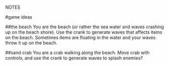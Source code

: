 NOTES

#game ideas

##the beach
You are the beach (or rather the sea water and waves crashing up on the beach shore). Use the crank to generate waves that affects items on the beach. Sometimes items are floating in the water and your waves throw it up on the beach.

##sand crab
You are a crab walking along the beach. Move crab with controls, and use the crank to generate waves to splash enemies?

